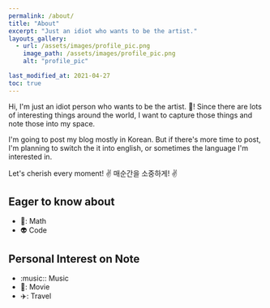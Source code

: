 ```yaml
---
permalink: /about/
title: "About"
excerpt: "Just an idiot who wants to be the artist."
layouts_gallery:
  - url: /assets/images/profile_pic.png
    image_path: /assets/images/profile_pic.png
    alt: "profile_pic"

last_modified_at: 2021-04-27
toc: true
---
```


Hi, I'm just an idiot person who wants to be the artist. :metal:! Since there are lots of interesting things around the world, I want to capture those things and note those into my space.

I'm going to post my blog mostly in Korean. But if there's more time to post, I'm planning to switch the it into english, or sometimes the language I'm interested in.

Let's cherish every moment! :v:
매순간을 소중하게! :v:


## Eager to know about
- :space_invader:: Math
- :alien: Code

## Personal Interest on Note
- :music:: Music
- :movie_camera:: Movie
- :airplane:: Travel

